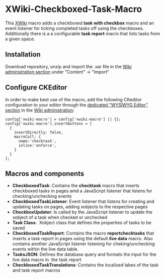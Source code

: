 # XWiki-Checkboxed-Task-Macro
This [XWiki](https://github.com/xwiki/xwiki-platform) macro adds a checkboxed **task with checkbox** macro and an event listener for ticking completed tasks off using the checkboxes. Additionally there is a a configurable **task report** macro that lists tasks from a given space.

## Installation
Download repository, unzip and import the .xar file in the [Wiki administration section](https://extensions.xwiki.org/xwiki/bin/view/Extension/Administration%20Application) under "Content" -> "Import"

## Configure CKEditor

In order to make best use of the macro, add the following CKeditor configuration to your editor through the [dedicated "WYSIWYG Editor" section](https://extensions.xwiki.org/xwiki/bin/view/Extension/CKEditor%20Integration/#HAdministrationSection) in the [Wiki administration](https://extensions.xwiki.org/xwiki/bin/view/Extension/Administration%20Application):


```
config['xwiki-macro'] = config['xwiki-macro'] || {};
config['xwiki-macro'].insertButtons = [
  {
    insertDirectly: false,
    macroCall: {
      name:'checktask',
      inline:'enforce',
    }
  }
];
```

## Macros and components 

* **CheckboxedTask**: Contains the **checktask** macro that inserts checkboxed tasks in pages amd a JavaScirpt listener that listens for checking/unchecking events
* **CheckboxedTaskListener**: Event listener that listens for creating and updating tasks on pages, adding xobjects to the respective pages
* **CheckboxUpdater**: Is called by the JavaScript listener to update the xobject of a task when checked or unchecked
* **Task Class**:  Xobject class that defines the properties of tasks to be saved 
* **CheckboxedTaskReport**: Contains the macro **reportchecktasks** that inserts a task report in pages using the default **live data** macro. Also contains another JavaScript listener listening for cheking/unchecking events within the live data table.
* **TasksJSON**: Defines the database query and formats the input for the live data macro in  the task report
* **CheckboxedTaskTranslations**: Contains the localized labes of the task and task report macros
